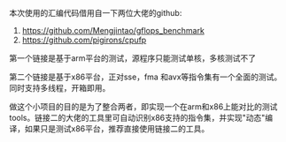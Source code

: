 本次使用的汇编代码借用自一下两位大佬的github:

1. https://github.com/Mengjintao/gflops_benchmark
2. https://github.com/pigirons/cpufp

第一个链接是基于arm平台的测试，源程序只能测试单核，多核测试不了

第二个链接是基于x86平台，正对sse，fma 和avx等指令集有一个全面的测试。同时支持多线程，开箱即用。

做这个小项目的目的是为了整合两者，即实现一个在arm和x86上能对比的测试tools。链接二的大佬的工具里可自动识别x86支持的指令集，并实现"动态"编译，如果只是测试x86平台，推荐直接使用链接二的工具。